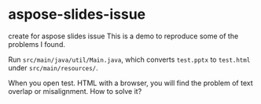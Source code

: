 # aspose-slides-issue
create for aspose slides issue
This is a demo to reproduce some of the problems I found.            

Run `src/main/java/util/Main.java`, which converts `test.pptx` to `test.html` under `src/main/resources/`. 

When you open test. HTML with a browser, you will find the problem of text overlap or misalignment. How to solve it? 
